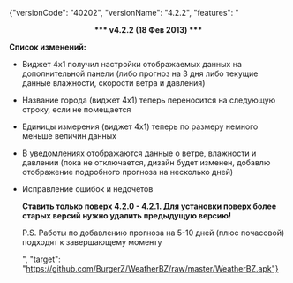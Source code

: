 ﻿{"versionCode": "40202", 
"versionName": "4.2.2", 
"features": "<center><strong>*** v4.2.2 (18 Фев 2013) ***</strong></center><p>
<strong>Список изменений:</strong><p>
* Виджет 4х1 получил настройки отображаемых данных на дополнительной панели (либо прогноз на 3 дня либо текущие данные влажности, скорости ветра и давления)<p>
* Название города (виджет 4х1) теперь переносится на следующую строку, если не помещается<p>
* Единицы измерения (виджет 4х1) теперь по размеру немного меньше величин данных<p>
* В уведомлениях отображаются данные о ветре, влажности и давлении (пока не отключается, дизайн будет изменен, добавлю отображение подробного прогноза на несколько дней)<p>
* Исправление ошибок и недочетов<p>
<strong>Ставить только поверх 4.2.0 - 4.2.1. Для установки поверх более старых версий нужно удалить предыдущую версию!</strong><p>
P.S. Работы по добавлению прогноза на 5-10 дней (плюс почасовой) подходят к завершающему моменту<p>", 
"target": "https://github.com/BurgerZ/WeatherBZ/raw/master/WeatherBZ.apk"}
